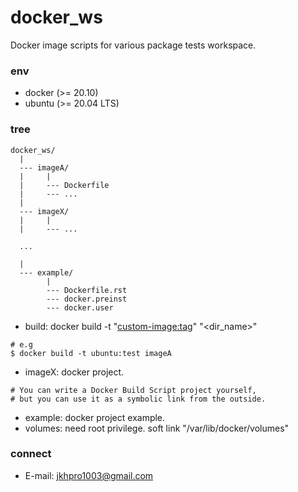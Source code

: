 # docker_ws
Docker image scripts for various package tests workspace.

### env
- docker (>= 20.10)
- ubuntu (>= 20.04 LTS)

### tree
```
docker_ws/
  |
  --- imageA/
  |     |
  |     --- Dockerfile
  |     --- ...
  |
  --- imageX/
  |     |
  |     --- ...

  ...

  |
  --- example/
        |
        --- Dockerfile.rst
        --- docker.preinst
        --- docker.user
```

- build: docker build -t "<custom-image:tag>" "<dir_name>"
```
# e.g
$ docker build -t ubuntu:test imageA
```

- imageX: docker project.
```
# You can write a Docker Build Script project yourself,
# but you can use it as a symbolic link from the outside.
```

- example: docker project example.
- volumes: need root privilege. soft link "/var/lib/docker/volumes"

### connect
- E-mail: <jkhpro1003@gmail.com>
